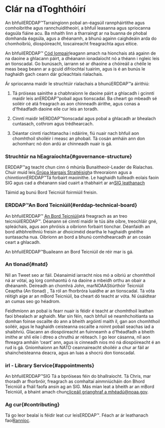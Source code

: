 # Clár na dToghthóirí

An bhfuilERDDAP™Tarraingíonn pobal an-éagsúil rannpháirtithe agus comhoibrithe agus rannchuiditheoirí, a bhfuil leasanna agus spriocanna éagsúla fiáine acu. Ba mhaith linn a tharraingt ar na buanna de phobal domhanda éagsúla, agus a dhéanamh, a bhunú againn caighdeáin arda do chomhoibriú, díospóireacht, toscaireacht freagrachta agus eitice.

An bhfuilERDDAP™ [Cód Iompair](https://github.com/ERDDAP/erddap/blob/main/CODE_OF_CONDUCT.md)leagann amach na hionchais atá againn de na daoine a ghlacann páirt, a dhéanann ionadaíocht nó a théann i ngleic leis an tionscadal. Go bunúsach, iarrann sé ar dhaoine a chóireáil a chéile le meas beag beann ar a gcuid difríochtaí tuairim, agus is é an bunús le haghaidh gach ceann dár gcleachtais rialachais.

Ár spriocanna maidir le struchtúir rialachais a bhunúERDDAP™a áirithiú:

1. Tá próiseas sainithe a chabhraíonn le daoine páirt a ghlacadh i gcinntí maidir leis anERDDAP™pobail agus tionscadal. Ba cheart go mbeadh sé soiléir cé atá freagrach as aon chinneadh áirithe, agus conas a d'fhéadfadh daoine eile cur leis an toradh.

2. Cinntí maidir leERDDAP™tionscadal agus pobal a ghlacadh ar bhealach cuntasach, cothrom agus trédhearcach.

3. Déantar cinntí riachtanacha i ndáiríre, fiú nuair nach bhfuil aon chomhthoil shoiléir i measc an phobail. Tá cosán amháin ann don achomharc nó don ardú ar chinneadh nuair is gá.


### Struchtúr na hEagraíochta{#governance-structure} 

ERDDAP™ag teacht chun cinn ó mhúnla Bunaitheoir-Leader de Rialachas. Chuir muid leis,[Grúpa léargais Straitéisigh](/StrategicInsightGroup)a threoraíonn agus a chinntíonnERDDAP™Tá forbairt maoinithe. Le haghaidh tuilleadh eolais faoin SIG agus cad a dhéanann siad cuairt a thabhairt ar an[SIG leathanach](/StrategicInsightGroup)

Táimid ag bunú Bord Teicniúil foirmiúil freisin.


### ERDDAP™An Bord Teicniúil{#erddap-technical-board} 

An bhfuilERDDAP™ [An Bord Teicniúil](/technical-board)atá freagrach as an treo teicniúilERDDAP™. Déanann sé cinntí maidir le tús áite oibre, treochláir gné, spleáchais, agus aon phróisis a oibríonn forbairt tionchar. Déanfaidh an bord athbhreithniú freisin ar dhoiciméid deartha le haghaidh gnéithe suntasacha nua. Oibríonn an bord a bhunú comhdhearcadh ar an cosán ceart a ghlacadh.

An bhfuilERDDAP™Buaileann an Bord Teicniúil de réir mar is gá.


### An tIonad{#natd} 

Níl an Tweet seo ar fáil. Déanaimid iarracht níos mó a oibriú ar chomhthoil ná ar vótaí, ag lorg comhaontú ó na daoine a mbeidh orthu an obair a dhéanamh. Deireadh an chomhrá John, marNOAAStiúrthóir Teicniúil Ceaptha (An tIonad) , Tá ról an fhorbróra luaidhe ar an tionscadal. Tá vóta réitigh aige ar an mBord Teicniúil, ba cheart dó teacht ar vóta. Ní úsáidtear an cumas seo go héadrom.

Feidhmíonn an pobal is fearr nuair is féidir é teacht ar chomhthoil leathan faoi bhealach ar aghaidh. Mar sin féin, nach bhfuil sé neamhchoitianta sa domhan foinse oscailte do ann a bheith argóintí maith il, gan aon chomhthoil soiléir, agus le haghaidh ceisteanna oscailte a roinnt pobail seachas iad a shaibhriú. Glacann an díospóireacht an fuinneamh a d'fhéadfadh a bheith imithe ar shlí eile i dtreo a chruthú ar réiteach. I go leor cásanna, níl aon fhreagra amháin ‘ceart’ ann, agus is cinneadh níos mó ná díospóireacht é an rud is gá. Gníomhaíonn an NATD ceannaireacht shoiléir a chur ar fáil ar shaincheisteanna deacra, agus an luas a shocrú don tionscadal.


### irl - Library Service{#appointments} 

An bhfuilERDDAP™SIG Tá a bpróiseas féin do bhallraíocht. Tá Chris, mar thoradh ar fhorbróir, freagrach as comhaltaí ainmniúcháin don Bhord Teicniúil a fháil faofa ansin ag an SIG. Más mian leat a bheith ar an mBord Teicniúil, a bhaint amach chun[cliceáil grianghraf a mhéadú@noaa.gov](mailto:chris.john@noaa.gov).


### Ag cur{#contributing} 

Tá go leor bealaí is féidir leat cur leisERDDAP™. Féach ar ár leathanach faoi[Ranníoc](/docs/contributing).
